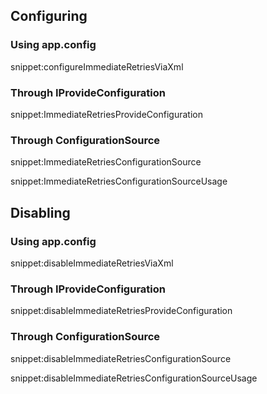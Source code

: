 ## Configuring


### Using app.config

snippet:configureImmediateRetriesViaXml


### Through IProvideConfiguration

snippet:ImmediateRetriesProvideConfiguration


### Through ConfigurationSource

snippet:ImmediateRetriesConfigurationSource

snippet:ImmediateRetriesConfigurationSourceUsage


## Disabling


### Using app.config

snippet:disableImmediateRetriesViaXml


### Through IProvideConfiguration

snippet:disableImmediateRetriesProvideConfiguration


### Through ConfigurationSource

snippet:disableImmediateRetriesConfigurationSource

snippet:disableImmediateRetriesConfigurationSourceUsage